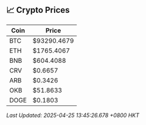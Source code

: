 ## 📈 Crypto Prices

| Coin | Price |
| ---- | ----- |
| BTC | $93290.4679 |
| ETH | $1765.4067 |
| BNB | $604.4088 |
| CRV | $0.6657 |
| ARB | $0.3426 |
| OKB | $51.8633 |
| DOGE | $0.1803 |

_Last Updated: 2025-04-25 13:45:26.678 +0800 HKT_